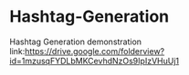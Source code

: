# Hashtag-Generation
Hashtag Generation demonstration link:https://drive.google.com/folderview?id=1mzusqFYDLbMKCevhdNzOs9IpIzVHuUj1
